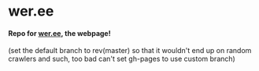 # wer.ee
#### Repo for [wer.ee](wer.ee), the webpage!
(set the default branch to rev(master) so that it wouldn't end up on random crawlers and such, too bad can't set gh-pages to use custom branch)
